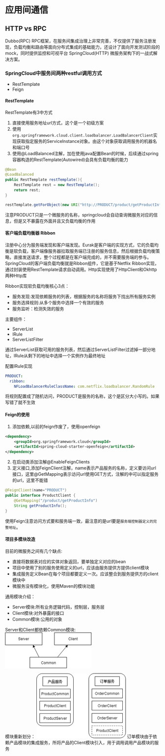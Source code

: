 # 应用间通信

## HTTP vs RPC

Dubbo(RPC)
RPC框架，在服务间集成治理上非常完善，不仅提供了服务注册发现，负载均衡和路由等面向分布式集成的基础能力，还设计了面向开发测试阶段的mock，同时提供监控和可视平台
SpringCloud(HTTP)
微服务架构下的一战式解决方案。

### SpringCloud中服务间两种restful调用方式

+ RestTemplate
+ Feign

#### RestTemplate

RestTemplate有3中方式

1. 直接使用服务地址url方式，这个是一个初级方案
2. 使用`org.springframework.cloud.client.loadbalancer.LoadBalancerClient`实现获取指定服务的ServiceInstance对象。由这个对象获取调用服务的机器名和端口号
3. 使用@LoadBalanced注解，加在使用java配置Bean的时候，后续通过spring容器构造的RestTemplate(Autowired)会具有负载均衡的能力

```java
@Bean
@LoadBalanced
public RestTemplate restTemplate(){
    RestTemplate rest = new RestTemplate();
    return rest;
}
```

```java
restTemplate.getForObject(new URI("http://PRODUCT/product/getProductInfo"), String.class);
```

注意PRODUCT只是一个微服务的名称，springcloud会自动查询微服务对应的信息，但是又不暴露在外面并且又负载均衡的作用

#### 客户端负载均衡器 Ribbon

注册中心分为服务端发现和客户端发现。Eurak是客户端的实现方式，它的负载均衡是软负载，客户端像服务器拉取服务端已注册的服务信息，然后根据负载均衡策略，直接发送请求，整个过程都是在客户端完成的，并不需要服务端的参与。
SpringCloud的客户端负载均衡就是Ribbon组件，它是基于Netflix Ribbon实现，通过封装使用RestTemplate请求自动调用。Http实现使用了HttpClient和Okhttp两种Http库

Ribbon实现软负载均衡核心3点：

+ 服务发现:发现依赖服务的列表，根据服务的名称将服务下找出所有服务实例
+ 服务选择规则:从多个服务中选择一个有效的服务
+ 服务监听：检测失效的服务

主要组件：

+ ServerList
+ IRule
+ ServerListFilter

通过ServerList获取可用的服务列表，然后通过ServerListFilter过滤掉一部分地址，IRule从剩下的地址中选择一个实例作为最终地址

配置IRule实现

```yml
PRODUCT:
  ribbon:
    NFLoadBalancerRuleClassName: com.netflix.loadbalancer.RandomRule
```

将规则配置成了随机访问，PRODUCT是服务的名称，这个是区分大小写的。如果写错了就不生效

#### Feign的使用

1. 添加依赖,以前的feign作废了，使用openfeign

```xml
<dependency>
    <groupId>org.springframework.cloud</groupId>
    <artifactId>spring-cloud-starter-openfeign</artifactId>
</dependency>
```

2. 在启动类添加注解@EnableFeignClients
3. 定义接口,添加FeignClient注解，name表示产品服务的名称，定义要访问url接口，这里@GetMapping表示访问url使用GET方式，注解的中可以指定服务的url，这里不能错

```java
@FeignClient(name="PRODUCT")
public interface ProductClient {
    @GetMapping("/product/getProductInfo")
    String getProductInfo();
}
```

使用Feign注意访问方式要和服务端一致，最注意的是url要是`服务端控制器定义的完整地址`。

#### 项目多模块改造

目前的微服务之间有几个缺点:

+ 直接将数据表对应的实体对象返回，要单独定义对应的bean
+ 项目中使用了别的服务使用定义的url，应该由服务提供方提供client模块
+ 集成服务定义Bean在每个项目都要定义一次。应该整合到服务提供方的client模块中
+ 微服务没有模块化，使用Maven的模块功能

通用模块介绍：

+ Server模块:所有业务逻辑代码，控制层，服务层
+ Client模块:对外暴露的接口
+ Common模块:公用的对象

Server和Client都依赖Common模块:
![module1](./imgs/module1.png)

模块重新划分：
![module2](./imgs/module2.png)
订单模块由于依赖产品模块的集成服务，所将产品的Client模块引入，用于调用调用产品模块的服务